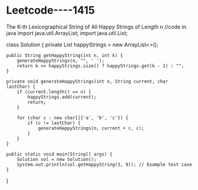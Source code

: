 # Leetcode----1415
The K-th Lexicographical String of All Happy Strings of Length n
//code in java 
import java.util.ArrayList;
import java.util.List;

class Solution {
    private List<String> happyStrings = new ArrayList<>();
    
    public String getHappyString(int n, int k) {
        generateHappyStrings(n, "", ' ');
        return k <= happyStrings.size() ? happyStrings.get(k - 1) : "";
    }
    
    private void generateHappyStrings(int n, String current, char lastChar) {
        if (current.length() == n) {
            happyStrings.add(current);
            return;
        }
        
        for (char c : new char[]{'a', 'b', 'c'}) {
            if (c != lastChar) {
                generateHappyStrings(n, current + c, c);
            }
        }
    }
    
    public static void main(String[] args) {
        Solution sol = new Solution();
        System.out.println(sol.getHappyString(3, 9)); // Example test case
    }
}
